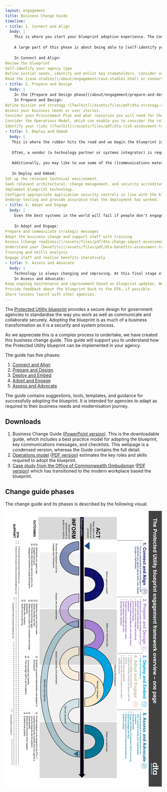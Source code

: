 ```yaml
---
layout: engagement
title: Business Change Guide
timeline:
- title: 1. Connect and Align
  body: | 
    This is where you start your blueprint adoption experience. The Connect and Align phase is about setting you up with a clear understanding of the [the blueprint](/blueprint/index.html) and how to align it to your business needs.
    
    A large part of this phase is about being able to [self-identify your agency type](/about/engagement/#). We can also put you in touch with other agencies who have implemented technology based on the blueprint, which you can read about in our [case studies](/about/engagement/case-studies.html). 
    
    In Connect and Align: 
Review the blueprint
Self-identify your agency type
Define initial needs, identify and enlist key stakeholders. Consider using our [personas](/about/engagement/personas.html) to understand potential needs and benefits. 
Read the [case studies](/about/engagement/case-studies.html) or connect with another agency who has undergone a prior implementation.
- title: 2. Prepare and Design
  body: | 
    In the [Prepare and Design phase](/about/engagement/prepare-and-design.html), it's time to start planning your transition to the blueprint. To arm yourself with the right information to develop an effective plan, this phase will take you through the relevant assessments you'll need to carry out to understand your starting point in terms of your business (systems and processes); your people (who will be impacted and how); and your technology. For example, you may like to assess your [technology maturity](/assets/files/pdf/dta-technology-maturity-assessment-toolkit.pdf).
    In Prepare and Design:
Define mission and strategy ([Toolkit](/assets/files/pdf/dta-strategy-analysis-toolkit.pdf), [Template](/assets/files/xls/dta-strategy-analysis.xlsx))
Assess your business needs or user stories.
Consider your Procurement Plan and what resources you will need for the transition. Based on this, prepare your Statement of Work and Section 23.
Consider the Operations Model, which can enable you to consider the roles and costs involved in supporting your blueprint implementation.
Identify your risks ([Toolkit](/assets/files/pdf/dta-risk-assessment-toolkit.pdf), [Template](/assets/files/pdf/dta-risk-assessment.xlsx)) or change impact ([Toolkit](/assets/files/pdf/dta-change-impact-assessment-toolkit.pdf), [Template](/assets/files/pdf/dta-change-impact-assessment.xlsx))
- title: 3. Deploy and Embed
  body: | 
   This is where the rubber hits the road and we begin the blueprint implementation. The [Deploy and Embed](/about/engagement/deploy-and-embed.html) phase is designed to support you to adopt a Modern Workplace on the blueprint design, which is available to use in your agency's ICT environment and plan for business change.
   
   Often, a vendor (a technology partner or systems integrator) is required to assist the customer through the technology aspects of this process, while an organisational change management partner could assist you roll out and plan the change. 
   
   Additionally, you may like to use some of the ([communications material](/assets/files/ppt/dta-engagement-framework.pptx)) we have provided to develop messaging to sell the implementation to your various stakeholder groups.  
   
   In Deploy and Embed:
Set up the relevant technical environment.
Seek relevant architectural, change management, and security accreditation for the deployment.
Implement blueprint technology.
Configure appropriate application security controls in line with the blueprint and Information Security Manual (ISM). 
Undergo testing and provide assurance that the deployment has worked.
- title: 4. Adopt and Engage
  body: | 
    Even the best systems in the world will fail if people don't engage with them. That's why intentional steps are recommended to engage, upskill and motivate your teams as they transition to new ways of working. The Adopt and Engage phase is designed to empower leaders with a clear vision for business change as your agency moves to a Modern Workplace. Before you do this however, you may like to assess your [business readiness](/assets/files/pdf/dta-business-readiness-assessment-toolkit.pdf) to adopt the change. 
    
    In Adopt and Engage:
Prepare and communicate strategic messages
Adopt the business change and support staff with training
Assess [change readiness](/assets/files/pdf/dta-change-impact-assessment.xlsx)
Understand your [benefits](/assets/files/pdf/dta-benefits-assessment-toolkit.pdf)
Training and skills analysis
Engage staff and realise benefits iteratively
- title: 5. Assess and Advocate
  body: | 
    Technology is always changing and improving. At this final stage of the engagement, we would appreciate your participation in helping us continually improve the blueprint adoption experience. By actively engaging with the Whole of Government community you will make the experience better for future adaptations and new agency adopters. We have also developed an [operations model](/about/engagement/operations-model.html) which outlines and cost estimates the key roles and skills required to adopt the blueprint in agencies. 
    In Assess and Advocate: 
Keep ongoing maintenance and improvement based on blueprint updates. We update the blueprint regularly to align with the ISM and new Microsoft product features. 
Provide feedback about the blueprint back to the DTA, if possible
Share lessons learnt with other agencies.  
---
```


The [Protected Utility blueprint](/blueprint/index.html) provides a secure design for government agencies to standardise the way you work as well as communicate and collaborate securely. Adopting the blueprint is as much of a business transformation as it is a security and system process. 

As we appreciate this is a complex process to undertake, we have created this business change guide. This guide will support you to understand how the Protected Utility blueprint can be implemented in your agency. 

The guide has five phases: 

1. [Connect and Align](/about/engagement/#) 
2. [Prepare and Design](/about/engagement/#)
3. [Deploy and Embed](/about/engagement/#)
4. [Adopt and Engage](/about/engagement/#)
5. [Assess and Advocate](/about/engagement/#)

The guide contains suggestions, tools, templates, and guidance for successfully adopting the blueprint. It is intended for agencies to adapt as required to their business needs and modernisation journey.

## Downloads

1.	Business Change Guide ([PowerPoint version](/assets/files/ppt/dta-engagement-framework.pptx)). This is the downloadable guide, which includes a best practice model for adopting the blueprint, key communications messages, and checklists.  This webpage is a condensed version, whereas the Guide contains the full detail.  
2.	[Operations model](/about/engagement/operations-model.html) ([PDF version](/assets/files/pdf/dta-op-model-guide.pdf)) estimates the key roles and skills required to adopt the blueprint.
3. [Case study from the Office of Commonwealth Ombudsman](/about/engagement/case-studies.html) ([PDF version](/assets/files/pdf/dta-oco-case-study.pdf)) which has transitioned to the modern workplace based the blueprint.

## Change guide phases

The change guide and its phases is described by the following visual.

[![Engagement framework](/assets/images/engagement-framework-overview.png)](/assets/images/engagement-framework-overview.png)

